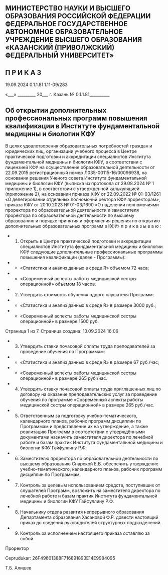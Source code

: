 <!-- image -->

## МИНИСТЕРСТВО НАУКИ И ВЫСШЕГО ОБРАЗОВАНИЯ РОССИЙСКОЙ ФЕДЕРАЦИИ ФЕДЕРАЛЬНОЕ ГОСУДАРСТВЕННОЕ АВТОНОМНОЕ ОБРАЗОВАТЕЛЬНОЕ УЧРЕЖДЕНИЕ ВЫСШЕГО ОБРАЗОВАНИЯ «КАЗАНСКИЙ (ПРИВОЛЖСКИЙ) ФЕДЕРАЛЬНЫЙ УНИВЕРСИТЕТ»

## П Р И К А З

19.09.2024 0.1.1.81.1.11-09/283

«\_\_\_» \_\_\_\_\_\_\_\_\_ 20\_\_\_ г.                         Казань                                   № 0.1.1.81\_\_\_\_\_\_\_\_\_\_

## Об открытии дополнительных профессиональных программ повышения квалификации в Институте фундаментальной медицины и биологии КФУ

В  целях  удовлетворения  образовательных  потребностей  граждан  и  юридических лиц, организации учебного процесса в Центре практической подготовки и аккредитации специалистов Института фундаментальной медицины и биологии КФУ, в соответствии с лицензией КФУ на осуществление образовательной деятельности от 22.09.2015 регистрационный номер Л035-00115-16/00096938, на основании решения Ученого совета Института фундаментальной медицины и биологии КФУ  (выписка из протокола от 29.08.2024 № 1  приложение  1),  в соответствии  с утвержденной  калькуляцией (приложение 2), на основании приказа КФУ от 22.09.2022 № 01-03/1261 «О делегировании отдельных полномочий ректора КФУ  проректорам», приказа КФУ  от 20.10.2023 № 01-03/1690 «О наделении полномочиями проректора по образовательной деятельности и заместителя проректора по образовательной деятельности по высшему образованию и порядке принятия и оформления решения по открытию дополнительных образовательных программ в КФУ» п р и к а з ы в а ю :

- 1. Открыть  в  Центре  практической  подготовки  и  аккредитации  специалистов Института  фундаментальной  медицины  и  биологии  КФУ  следующие  дополнительные профессиональные программы повышения квалификации (далее - Программы):
- - «Статистика и анализ данных в среде R» объемом 72 часа;
- - «Современный  аспекты  работы  медицинской  сестры  операционной»  объемом 18 часов.
- 2. Утвердить стоимость обучения одного слушателя Программ:
- - «Статистика и анализ данных в среде R» в размере 3000 руб.;
- - «Современный  аспекты  работы  медицинской  сестры  операционной»  в  размере 1500 руб.

Страница 1 из 7. Страница создана: 13.09.2024 16:06

- 3. Утвердить ставки почасовой оплаты труда преподавателей за проведение обучения по Программам:
- - «Статистика и анализ данных в среде R» в размере 67 руб./час;
- - «Современный  аспекты  работы  медицинской  сестры  операционной»  в  размере 265 руб./час.
- 4. Утвердить  ставку  почасовой  оплаты  труда  приглашенных  лиц  по  договору  на оказание преподавательских услуг за проведение обучения по программе «Современный аспекты работы медицинской сестры операционной» в размере 265 руб./час.
- 5. Ответственным за подготовку учебно-тематического, календарного планов, рабочих  программ  дисциплин  по  Программам  и  представление  их  на  утверждение,  а также  реализацию  Программ  в  соответствии  с  утверждёнными  документами  назначить заместителя директора по лечебной работе и базам практик Института фундаментальной медицины и биологии КФУ Гайфуллину Р.Ф.
- 6. Заместителю проректора по образовательной деятельности по высшему образованию Снарской Е.В. обеспечить утверждение учебно-тематического, календарного планов, рабочих программ дисциплин по Программам.
- 7. Контроль  за  целевым  использованием  средств,  поступивших  от  слушателей Программ,  возложить  на  заместителя  директора  по  лечебной  работе  и  базам  практик Института фундаментальной медицины и биологии КФУ Гайфуллину Р.Ф.
- 8. Начальнику отдела развития непрерывного образования Департамента образования  Хасановой  Ф.Р.  довести  настоящий  приказ  до  сведения  руководителей структурных подразделений.
- 9. Контроль за исполнением настоящего приказа оставляю за собой.

Проректор

Ceprudukar: 26F49601388F716891893E14E9984095

<!-- image -->

Т.Б. Алишев